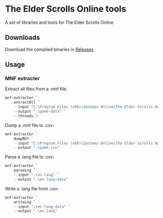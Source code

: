 # The Elder Scrolls Online tools

A set of libraries and tools for The Elder Scrolls Online

## Downloads

Download the compiled binaries in [Releases](https://github.com/eso-tools/eso-tools/releases)

## Usage

### MNF extracter

Extract all files from a .mnf file:

```powershell
mnf-extracter `
    extractAll `
    --input "C:\Program Files (x86)\Zenimax Online\The Elder Scrolls Online\game\client\game.mnf" `
    --output ".\game-data" `
    --threads 3
```

Dump a .mnf file to .csv:

```powershell
mnf-extracter `
    dumpMnf `
    --input "C:\Program Files (x86)\Zenimax Online\The Elder Scrolls Online\game\client\game.mnf" `
    --output ".\game.csv"
```

Parse a .lang file to .csv:

```powershell
mnf-extracter `
    parseLng `
    --input ".\en.lang" `
    --output ".\en-lang-data"
```

Write a .lang file from .csv:

```powershell
mnf-extracter `
    writeLng `
    --input ".\en-lang-data" `
    --output ".\en.lang"
```
